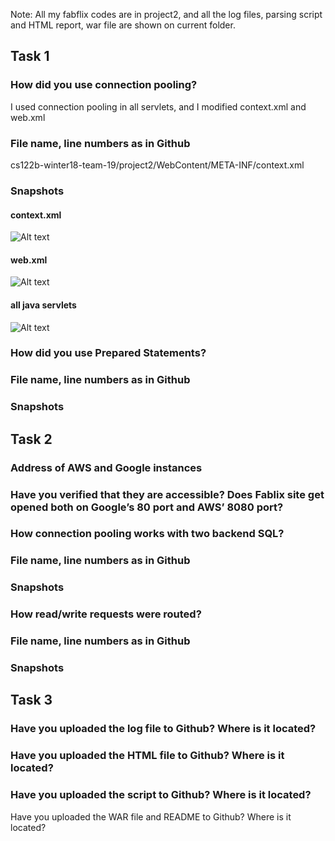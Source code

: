 Note: All my fabflix codes are in project2, and all the log files, parsing script and HTML report, war file are shown on current folder.


## Task 1

### How did you use connection pooling?
I used connection pooling in all servlets, and I modified context.xml and web.xml


### File name, line numbers as in Github
cs122b-winter18-team-19/project2/WebContent/META-INF/context.xml



### Snapshots

#### context.xml
![Alt text](https://github.com/UCI-Chenli-teaching/cs122b-winter18-team-19/blob/master/context.png)

#### web.xml
![Alt text](https://github.com/UCI-Chenli-teaching/cs122b-winter18-team-19/blob/master/webXml.png)

#### all java servlets
![Alt text](https://github.com/UCI-Chenli-teaching/cs122b-winter18-team-19/blob/master/pooling.png)

### How did you use Prepared Statements?




### File name, line numbers as in Github


### Snapshots


## Task 2

### Address of AWS and Google instances


### Have you verified that they are accessible? Does Fablix site get opened both on Google’s 80 port and AWS’ 8080 port?


### How connection pooling works with two backend SQL?


### File name, line numbers as in Github


### Snapshots

### How read/write requests were routed?

### File name, line numbers as in Github

### Snapshots



## Task 3

### Have you uploaded the log file to Github? Where is it located?


### Have you uploaded the HTML file to Github? Where is it located?


### Have you uploaded the script  to Github? Where is it located?



Have you uploaded the WAR file and README  to Github? Where is it located?

